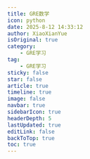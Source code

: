 ```yaml
---
title: GRE数学
icon: python
date: 2025-8-12 14:33:12
author: XiaoXianYue
isOriginal: true
category: 
    - GRE学习
tag:
    - GRE学习
sticky: false
star: false
article: true
timeline: true
image: false
navbar: true
sidebarIcon: true
headerDepth: 5
lastUpdated: true
editLink: false
backToTop: true
toc: true
---
```


